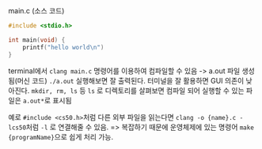 main.c (소스 코드)
```C
#include <stdio.h>

int main(void) {
	printf("hello world\n")
}
```

terminal에서 `clang main.c` 명령어를 이용하여 컴파일할 수 있음 -> a.out 파일 생성됨(머신 코드)
`./a.out` 실행해보면 잘 출력된다. 터미널을 잘 활용하면 GUI 의존이 낮아진다. `mkdir, rm, ls` 등
`ls` 로 디렉토리를 살펴보면 컴파일 되어 실행할 수 있는 파일은 `a.out*`로 표시됨


예로 `#include <cs50.h>`처럼 다른 외부 파일을 읽는다면 `clang -o {name}.c -lcs50`처럼 `-l` 로 연결해줄 수 있음. => 복잡하기 때문에 운영체제에 있는 명령어 `make {programName}`으로 쉽게 처리 가능.


